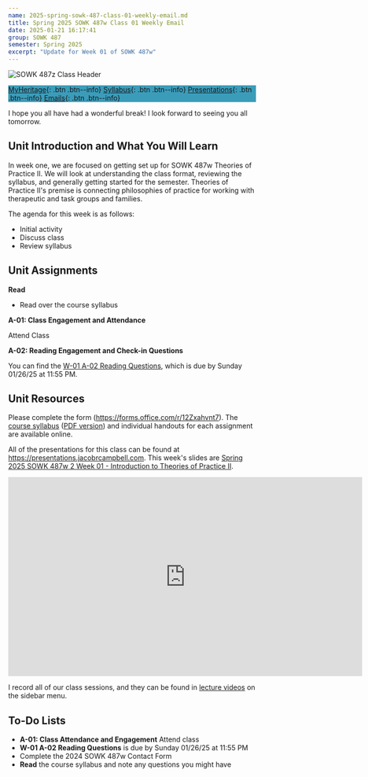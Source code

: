 ```yaml
---
name: 2025-spring-sowk-487-class-01-weekly-email.md
title: Spring 2025 SOWK 487w Class 01 Weekly Email
date: 2025-01-21 16:17:41
group: SOWK 487
semester: Spring 2025
excerpt: "Update for Week 01 of SOWK 487w"
---
```


![SOWK 487z Class Header](https://jacobrcampbell.com/assets/media/2024-01-19-sowk-487w-email-header-image.jpg)

<div style="background-color: #3b9cba; width: 100%;" markdown="1">

[MyHeritage](https://myheritage.heritage.edu/ICS/Academics/SOWK/SOWK_487W/2425_SP-SOWK_487W-2/){: .btn .btn--info}
[Syllabus](https://jacobrcampbell.com/assets/media/2025-spring-sowk-487w-2-course-syllabus-campbell.pdf){: .btn .btn--info}
[Presentations](https://presentations.jacobrcampbell.com){: .btn .btn--info}
[Emails](https://jacobrcampbell.com/communications/){: .btn .btn--info}

</div>

I hope you all have had a wonderful break! I look forward to seeing you all tomorrow. 

## Unit Introduction and What You Will Learn

In week one, we are focused on getting set up for SOWK 487w Theories of Practice II. We will look at understanding the class format, reviewing the syllabus, and generally getting started for the semester. Theories of Practice II's premise is connecting philosophies of practice for working with therapeutic and task groups and families.

The agenda for this week is as follows:

- Initial activity
- Discuss class
- Review syllabus

## Unit Assignments

**Read**

- Read over the course syllabus

**A-01: Class Engagement and Attendance**

Attend Class

**A-02: Reading Engagement and Check-in Questions**

You can find the [W-01 A-02 Reading Questions](https://myheritage.heritage.edu/ICS/Academics/SOWK/SOWK_487W/2425_SP-SOWK_487W-2/Assignments.jnz?portlet=Coursework&screen=AssignmentDetailView&screenType=change&id=297b9121-0a4a-41ae-84da-fc37f5f34ad2), which is due by Sunday 01/26/25 at 11:55 PM.

## Unit Resources

Please complete the form (<https://forms.office.com/r/12Zxahvnt7>). The [course syllabus](https://myheritage.heritage.edu/ICS/Academics/SOWK/SOWK_487W/2425_SP-SOWK_487W-2/Syllabus.jnz) ([PDF version](https://myheritage.heritage.edu/ICS/Portlets/ICS/Handoutportlet/viewhandler.ashx?handout_id=5846c11f-c30b-40fc-bb8b-60ab5480f100)) and individual handouts for each assignment are available online.

All of the presentations for this class can be found at <https://presentations.jacobrcampbell.com>. This week's slides are [Spring 2025 SOWK 487w 2 Week 01 - Introduction to Theories of Practice II](https://presentations.jacobrcampbell.com/KgXe5K).

<iframe src="https://presentations.jacobrcampbell.com/KgXe5K/embed" height="405" width="720" style="border: 0px;"></iframe>

I record all of our class sessions, and they can be found in [lecture videos](https://myheritage.heritage.edu/ICS/Academics/SOWK/SOWK_487W/2425_SP-SOWK_487W-2/Lecture_Videos.jnz) on the sidebar menu.

## To-Do Lists

- **A-01: Class Attendance and Engagement** Attend class
- **W-01 A-02 Reading Questions** is due by Sunday 01/26/25 at 11:55 PM
- Complete the 2024 SOWK 487w Contact Form
- **Read** the course syllabus and note any questions you might have